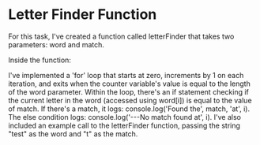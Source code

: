 # Letter Finder Function
 For this task, I've created a function called letterFinder that takes two parameters: word and match.

Inside the function:

I've implemented a 'for' loop that starts at zero, increments by 1 on each iteration, and exits when the counter variable's value is equal to the length of the word parameter.
Within the loop, there's an if statement checking if the current letter in the word (accessed using word[i]) is equal to the value of match.
If there's a match, it logs: console.log('Found the', match, 'at', i).
The else condition logs: console.log('---No match found at', i).
I've also included an example call to the letterFinder function, passing the string "test" as the word and "t" as the match.


